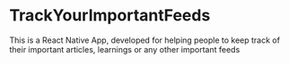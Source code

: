 # TrackYourImportantFeeds
This is a React Native App, developed for helping people to keep track of their important articles, learnings or any other important feeds 

